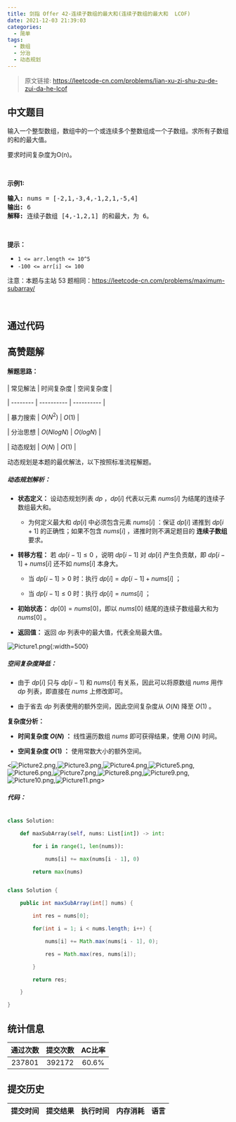 ```yaml
---
title: 剑指 Offer 42-连续子数组的最大和(连续子数组的最大和  LCOF)
date: 2021-12-03 21:39:03
categories:
  - 简单
tags:
  - 数组
  - 分治
  - 动态规划
---
```


> 原文链接: https://leetcode-cn.com/problems/lian-xu-zi-shu-zu-de-zui-da-he-lcof




## 中文题目
<div><p>输入一个整型数组，数组中的一个或连续多个整数组成一个子数组。求所有子数组的和的最大值。</p>

<p>要求时间复杂度为O(n)。</p>

<p>&nbsp;</p>

<p><strong>示例1:</strong></p>

<pre><strong>输入:</strong> nums = [-2,1,-3,4,-1,2,1,-5,4]
<strong>输出:</strong> 6
<strong>解释:</strong>&nbsp;连续子数组&nbsp;[4,-1,2,1] 的和最大，为&nbsp;6。</pre>

<p>&nbsp;</p>

<p><strong>提示：</strong></p>

<ul>
	<li><code>1 &lt;=&nbsp;arr.length &lt;= 10^5</code></li>
	<li><code>-100 &lt;= arr[i] &lt;= 100</code></li>
</ul>

<p>注意：本题与主站 53 题相同：<a href="https://leetcode-cn.com/problems/maximum-subarray/">https://leetcode-cn.com/problems/maximum-subarray/</a></p>

<p>&nbsp;</p>
</div>

## 通过代码
<RecoDemo>
</RecoDemo>


## 高赞题解
#### 解题思路：

| 常见解法 | 时间复杂度 | 空间复杂度 |
| -------- | ---------- | ---------- |
| 暴力搜索 | $O(N^2)$   | $O(1)$     |
| 分治思想 | $O(NlogN)$ | $O(logN)$  |
| 动态规划 | $O(N)$     | $O(1)$     |

动态规划是本题的最优解法，以下按照标准流程解题。

##### 动态规划解析：

- **状态定义：** 设动态规划列表 $dp$ ，$dp[i]$ 代表以元素 $nums[i]$ 为结尾的连续子数组最大和。
  - 为何定义最大和 $dp[i]$ 中必须包含元素 $nums[i]$ ：保证 $dp[i]$ 递推到 $dp[i+1]$ 的正确性；如果不包含 $nums[i]$ ，递推时则不满足题目的 **连续子数组** 要求。

- **转移方程：** 若 $dp[i-1] \leq 0$ ，说明 $dp[i - 1]$ 对 $dp[i]$ 产生负贡献，即 $dp[i-1] + nums[i]$ 还不如 $nums[i]$ 本身大。
  - 当 $dp[i - 1] > 0$ 时：执行 $dp[i] = dp[i-1] + nums[i]$ ；
  - 当 $dp[i - 1] \leq 0$ 时：执行 $dp[i] = nums[i]$ ；

- **初始状态：** $dp[0] = nums[0]$，即以 $nums[0]$ 结尾的连续子数组最大和为 $nums[0]$ 。

- **返回值：** 返回 $dp$ 列表中的最大值，代表全局最大值。

![Picture1.png](../images/lian-xu-zi-shu-zu-de-zui-da-he-lcof-0.png){:width=500}

##### 空间复杂度降低：

- 由于 $dp[i]$ 只与 $dp[i-1]$ 和 $nums[i]$ 有关系，因此可以将原数组 $nums$ 用作 $dp$ 列表，即直接在 $nums$ 上修改即可。
- 由于省去 $dp$ 列表使用的额外空间，因此空间复杂度从 $O(N)$ 降至 $O(1)$ 。 

**复杂度分析：**

- **时间复杂度 $O(N)$ ：** 线性遍历数组 $nums$ 即可获得结果，使用 $O(N)$ 时间。
- **空间复杂度 $O(1)$ ：** 使用常数大小的额外空间。

<![Picture2.png](../images/lian-xu-zi-shu-zu-de-zui-da-he-lcof-1.png),![Picture3.png](../images/lian-xu-zi-shu-zu-de-zui-da-he-lcof-2.png),![Picture4.png](../images/lian-xu-zi-shu-zu-de-zui-da-he-lcof-3.png),![Picture5.png](../images/lian-xu-zi-shu-zu-de-zui-da-he-lcof-4.png),![Picture6.png](../images/lian-xu-zi-shu-zu-de-zui-da-he-lcof-5.png),![Picture7.png](../images/lian-xu-zi-shu-zu-de-zui-da-he-lcof-6.png),![Picture8.png](../images/lian-xu-zi-shu-zu-de-zui-da-he-lcof-7.png),![Picture9.png](../images/lian-xu-zi-shu-zu-de-zui-da-he-lcof-8.png),![Picture10.png](../images/lian-xu-zi-shu-zu-de-zui-da-he-lcof-9.png),![Picture11.png](../images/lian-xu-zi-shu-zu-de-zui-da-he-lcof-10.png)>

##### 代码：

```python []
class Solution:
    def maxSubArray(self, nums: List[int]) -> int:
        for i in range(1, len(nums)):
            nums[i] += max(nums[i - 1], 0)
        return max(nums)
```

```java []
class Solution {
    public int maxSubArray(int[] nums) {
        int res = nums[0];
        for(int i = 1; i < nums.length; i++) {
            nums[i] += Math.max(nums[i - 1], 0);
            res = Math.max(res, nums[i]);
        }
        return res;
    }
}
```

## 统计信息
| 通过次数 | 提交次数 | AC比率 |
| :------: | :------: | :------: |
|    237801    |    392172    |   60.6%   |

## 提交历史
| 提交时间 | 提交结果 | 执行时间 |  内存消耗  | 语言 |
| :------: | :------: | :------: | :--------: | :--------: |
